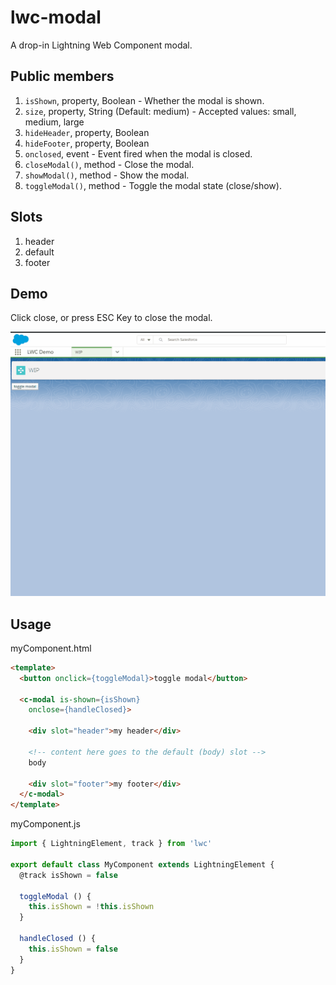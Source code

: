 # lwc-modal

A drop-in Lightning Web Component modal.

## Public members

 1. `isShown`, property, Boolean - Whether the modal is shown.
 1. `size`, property, String (Default: medium) - Accepted values: small, medium, large
 1. `hideHeader`, property, Boolean
 1. `hideFooter`, property, Boolean
 1. `onclosed`, event - Event fired when the modal is closed.
 1. `closeModal()`, method - Close the modal.
 1. `showModal()`,  method - Show the modal.
 1. `toggleModal()`, method - Toggle the modal state (close/show).

## Slots

 1. header
 1. default
 1. footer

## Demo

Click close, or press ESC Key to close the modal.

![demo](./demo.gif)

## Usage

myComponent.html
```html
<template>
  <button onclick={toggleModal}>toggle modal</button>

  <c-modal is-shown={isShown}
    onclose={handleClosed}>

    <div slot="header">my header</div>

    <!-- content here goes to the default (body) slot -->
    body

    <div slot="footer">my footer</div>
  </c-modal>
</template>
```

myComponent.js
```javascript
import { LightningElement, track } from 'lwc'

export default class MyComponent extends LightningElement {
  @track isShown = false

  toggleModal () {
    this.isShown = !this.isShown
  }

  handleClosed () {
    this.isShown = false
  }
}
```